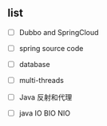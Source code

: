 ## list

- [ ] Dubbo and SpringCloud
- [ ] spring source code
- [ ] database
- [ ] multi-threads
- [ ] Java 反射和代理
- [ ] java IO BIO NIO

